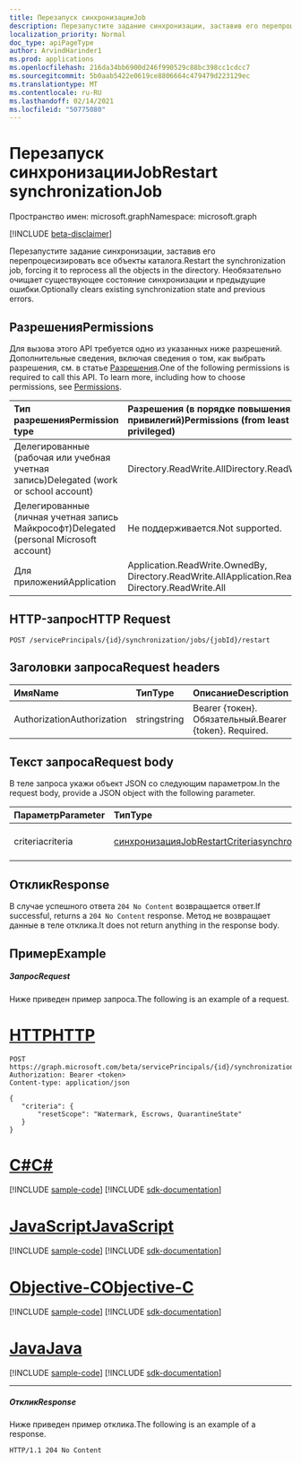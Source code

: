 ```yaml
---
title: Перезапуск синхронизацииJob
description: Перезапустите задание синхронизации, заставив его перепроцесизировать все объекты каталога. Необязательно очищает существующее состояние синхронизации и предыдущие ошибки.
localization_priority: Normal
doc_type: apiPageType
author: ArvindHarinder1
ms.prod: applications
ms.openlocfilehash: 216da34bb6900d246f990529c88bc398cc1cdcc7
ms.sourcegitcommit: 5b0aab5422e0619ce8806664c479479d223129ec
ms.translationtype: MT
ms.contentlocale: ru-RU
ms.lasthandoff: 02/14/2021
ms.locfileid: "50775080"
---
```

# <a name="restart-synchronizationjob"></a><span data-ttu-id="ab83d-104">Перезапуск синхронизацииJob</span><span class="sxs-lookup"><span data-stu-id="ab83d-104">Restart synchronizationJob</span></span>

<span data-ttu-id="ab83d-105">Пространство имен: microsoft.graph</span><span class="sxs-lookup"><span data-stu-id="ab83d-105">Namespace: microsoft.graph</span></span>

[!INCLUDE [beta-disclaimer](../../includes/beta-disclaimer.md)]

<span data-ttu-id="ab83d-106">Перезапустите задание синхронизации, заставив его перепроцесизировать все объекты каталога.</span><span class="sxs-lookup"><span data-stu-id="ab83d-106">Restart the synchronization job, forcing it to reprocess all the objects in the directory.</span></span> <span data-ttu-id="ab83d-107">Необязательно очищает существующее состояние синхронизации и предыдущие ошибки.</span><span class="sxs-lookup"><span data-stu-id="ab83d-107">Optionally clears existing synchronization state and previous errors.</span></span>

## <a name="permissions"></a><span data-ttu-id="ab83d-108">Разрешения</span><span class="sxs-lookup"><span data-stu-id="ab83d-108">Permissions</span></span>
<span data-ttu-id="ab83d-p103">Для вызова этого API требуется одно из указанных ниже разрешений. Дополнительные сведения, включая сведения о том, как выбрать разрешения, см. в статье [Разрешения](/graph/permissions-reference).</span><span class="sxs-lookup"><span data-stu-id="ab83d-p103">One of the following permissions is required to call this API. To learn more, including how to choose permissions, see [Permissions](/graph/permissions-reference).</span></span>

|<span data-ttu-id="ab83d-111">Тип разрешения</span><span class="sxs-lookup"><span data-stu-id="ab83d-111">Permission type</span></span>                        | <span data-ttu-id="ab83d-112">Разрешения (в порядке повышения привилегий)</span><span class="sxs-lookup"><span data-stu-id="ab83d-112">Permissions (from least to most privileged)</span></span>              |
|:--------------------------------------|:---------------------------------------------------------|
|<span data-ttu-id="ab83d-113">Делегированные (рабочая или учебная учетная запись)</span><span class="sxs-lookup"><span data-stu-id="ab83d-113">Delegated (work or school account)</span></span>     |<span data-ttu-id="ab83d-114">Directory.ReadWrite.All</span><span class="sxs-lookup"><span data-stu-id="ab83d-114">Directory.ReadWrite.All</span></span>  |
|<span data-ttu-id="ab83d-115">Делегированные (личная учетная запись Майкрософт)</span><span class="sxs-lookup"><span data-stu-id="ab83d-115">Delegated (personal Microsoft account)</span></span> |<span data-ttu-id="ab83d-116">Не поддерживается.</span><span class="sxs-lookup"><span data-stu-id="ab83d-116">Not supported.</span></span> |
|<span data-ttu-id="ab83d-117">Для приложений</span><span class="sxs-lookup"><span data-stu-id="ab83d-117">Application</span></span>                            |<span data-ttu-id="ab83d-118">Application.ReadWrite.OwnedBy, Directory.ReadWrite.All</span><span class="sxs-lookup"><span data-stu-id="ab83d-118">Application.ReadWrite.OwnedBy, Directory.ReadWrite.All</span></span>  | 

## <a name="http-request"></a><span data-ttu-id="ab83d-119">HTTP-запрос</span><span class="sxs-lookup"><span data-stu-id="ab83d-119">HTTP Request</span></span>
<!-- { "blockType": "ignored" } -->
```http
POST /servicePrincipals/{id}/synchronization/jobs/{jobId}/restart
```

## <a name="request-headers"></a><span data-ttu-id="ab83d-120">Заголовки запроса</span><span class="sxs-lookup"><span data-stu-id="ab83d-120">Request headers</span></span>

| <span data-ttu-id="ab83d-121">Имя</span><span class="sxs-lookup"><span data-stu-id="ab83d-121">Name</span></span>           | <span data-ttu-id="ab83d-122">Тип</span><span class="sxs-lookup"><span data-stu-id="ab83d-122">Type</span></span>    | <span data-ttu-id="ab83d-123">Описание</span><span class="sxs-lookup"><span data-stu-id="ab83d-123">Description</span></span>|
|:---------------|:--------|:-----------|
| <span data-ttu-id="ab83d-124">Authorization</span><span class="sxs-lookup"><span data-stu-id="ab83d-124">Authorization</span></span>  | <span data-ttu-id="ab83d-125">string</span><span class="sxs-lookup"><span data-stu-id="ab83d-125">string</span></span>  | <span data-ttu-id="ab83d-p104">Bearer {токен}. Обязательный.</span><span class="sxs-lookup"><span data-stu-id="ab83d-p104">Bearer {token}. Required.</span></span> |

## <a name="request-body"></a><span data-ttu-id="ab83d-128">Текст запроса</span><span class="sxs-lookup"><span data-stu-id="ab83d-128">Request body</span></span>

<span data-ttu-id="ab83d-129">В теле запроса укажи объект JSON со следующим параметром.</span><span class="sxs-lookup"><span data-stu-id="ab83d-129">In the request body, provide a JSON object with the following parameter.</span></span>

| <span data-ttu-id="ab83d-130">Параметр</span><span class="sxs-lookup"><span data-stu-id="ab83d-130">Parameter</span></span>     | <span data-ttu-id="ab83d-131">Тип</span><span class="sxs-lookup"><span data-stu-id="ab83d-131">Type</span></span>      | <span data-ttu-id="ab83d-132">Описание</span><span class="sxs-lookup"><span data-stu-id="ab83d-132">Description</span></span>    |
|:--------------|:----------|:---------------|
|<span data-ttu-id="ab83d-133">criteria</span><span class="sxs-lookup"><span data-stu-id="ab83d-133">criteria</span></span>       |[<span data-ttu-id="ab83d-134">синхронизацияJobRestartCriteria</span><span class="sxs-lookup"><span data-stu-id="ab83d-134">synchronizationJobRestartCriteria</span></span>](../resources/synchronization-synchronizationjobrestartcriteria.md) |<span data-ttu-id="ab83d-135">Критерии перезапуска</span><span class="sxs-lookup"><span data-stu-id="ab83d-135">Restart criteria</span></span>|

## <a name="response"></a><span data-ttu-id="ab83d-136">Отклик</span><span class="sxs-lookup"><span data-stu-id="ab83d-136">Response</span></span>

<span data-ttu-id="ab83d-137">В случае успешного ответа `204 No Content` возвращается ответ.</span><span class="sxs-lookup"><span data-stu-id="ab83d-137">If successful, returns a `204 No Content` response.</span></span> <span data-ttu-id="ab83d-138">Метод не возвращает данные в теле отклика.</span><span class="sxs-lookup"><span data-stu-id="ab83d-138">It does not return anything in the response body.</span></span>

## <a name="example"></a><span data-ttu-id="ab83d-139">Пример</span><span class="sxs-lookup"><span data-stu-id="ab83d-139">Example</span></span>

##### <a name="request"></a><span data-ttu-id="ab83d-140">Запрос</span><span class="sxs-lookup"><span data-stu-id="ab83d-140">Request</span></span>
<span data-ttu-id="ab83d-141">Ниже приведен пример запроса.</span><span class="sxs-lookup"><span data-stu-id="ab83d-141">The following is an example of a request.</span></span>

# <a name="http"></a>[<span data-ttu-id="ab83d-142">HTTP</span><span class="sxs-lookup"><span data-stu-id="ab83d-142">HTTP</span></span>](#tab/http)
<!-- {
  "blockType": "request",
  "name": "synchronizationjob_restart"
}-->
```http
POST https://graph.microsoft.com/beta/servicePrincipals/{id}/synchronization/jobs/{jobId}/restart
Authorization: Bearer <token>
Content-type: application/json

{
   "criteria": {
       "resetScope": "Watermark, Escrows, QuarantineState"
   }
}
```
# <a name="c"></a>[<span data-ttu-id="ab83d-143">C#</span><span class="sxs-lookup"><span data-stu-id="ab83d-143">C#</span></span>](#tab/csharp)
[!INCLUDE [sample-code](../includes/snippets/csharp/synchronizationjob-restart-csharp-snippets.md)]
[!INCLUDE [sdk-documentation](../includes/snippets/snippets-sdk-documentation-link.md)]

# <a name="javascript"></a>[<span data-ttu-id="ab83d-144">JavaScript</span><span class="sxs-lookup"><span data-stu-id="ab83d-144">JavaScript</span></span>](#tab/javascript)
[!INCLUDE [sample-code](../includes/snippets/javascript/synchronizationjob-restart-javascript-snippets.md)]
[!INCLUDE [sdk-documentation](../includes/snippets/snippets-sdk-documentation-link.md)]

# <a name="objective-c"></a>[<span data-ttu-id="ab83d-145">Objective-C</span><span class="sxs-lookup"><span data-stu-id="ab83d-145">Objective-C</span></span>](#tab/objc)
[!INCLUDE [sample-code](../includes/snippets/objc/synchronizationjob-restart-objc-snippets.md)]
[!INCLUDE [sdk-documentation](../includes/snippets/snippets-sdk-documentation-link.md)]

# <a name="java"></a>[<span data-ttu-id="ab83d-146">Java</span><span class="sxs-lookup"><span data-stu-id="ab83d-146">Java</span></span>](#tab/java)
[!INCLUDE [sample-code](../includes/snippets/java/synchronizationjob-restart-java-snippets.md)]
[!INCLUDE [sdk-documentation](../includes/snippets/snippets-sdk-documentation-link.md)]

---


##### <a name="response"></a><span data-ttu-id="ab83d-147">Отклик</span><span class="sxs-lookup"><span data-stu-id="ab83d-147">Response</span></span>
<span data-ttu-id="ab83d-148">Ниже приведен пример отклика.</span><span class="sxs-lookup"><span data-stu-id="ab83d-148">The following is an example of a response.</span></span>

<!-- {
  "blockType": "response",
  "truncated": true,
  "@odata.type": "microsoft.graph.None"
} -->
```http
HTTP/1.1 204 No Content
```

<!-- uuid: 8fcb5dbc-d5aa-4681-8e31-b001d5168d79
2015-10-25 14:57:30 UTC -->
<!--
{
  "type": "#page.annotation",
  "description": "synchronizationJob: restart",
  "keywords": "",
  "section": "documentation",
  "tocPath": "",
  "suppressions": [
  ]
}
-->



